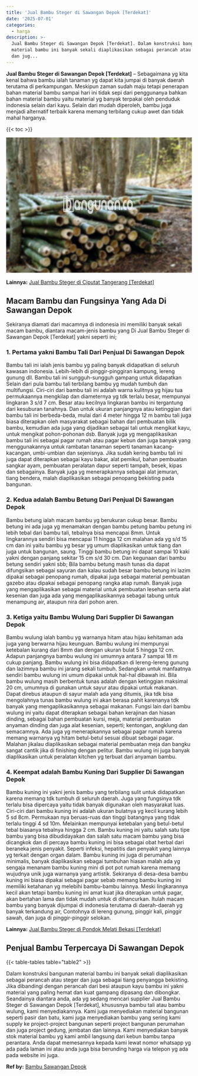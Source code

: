 ```yaml
---
title: 'Jual Bambu Steger di Sawangan Depok [Terdekat]'
date: '2025-07-01'
categories:
  - harga
description: >-
  Jual Bambu Steger di Sawangan Depok [Terdekat]. Dalam konstruksi bangunan
  material bambu ini banyak sekali diaplikasikan sebagai perancah atau steger
  dan jug...
---
```


**Jual Bambu Steger di Sawangan Depok \[Terdekat\]** – Sebagaimana yg kita kenal bahwa bambu ialah tanaman yg dapat kita jumpai di banyak daerah terutama di perkampungan. Meskipun zaman sudah maju tetapi penerapan bahan material bambu sampai hari ini tidak sepi dari penggunanya bahkan bahan material bambu yaitu material yg banyak terpakai oleh penduduk indonesia selain dari kayu. Selain dari mudah diperoleh, bambu juga menjadi alternatif terbaik karena memang terbilang cukup awet dan tidak mahal harganya.

{{< toc >}}

![Jual Bambu Steger di Sawangan Depok [Terdekat]](/images/jual-bambu-tali-32.png)

**Lainnya:** [Jual Bambu Steger di Ciputat Tangerang \[Terdekat\]](https://bambu.bangunan.co/jual-bambu-steger-di-ciputat-tangerang-terdekat/)

## Macam Bambu dan Fungsinya Yang Ada Di Sawangan Depok

Sekiranya diamati dari macamnya di indonesia ini memiliki banyak sekali macam bambu, diantara macam-jenis bambu yang Di Jual Bambu Steger di Sawangan Depok \[Terdekat\] yakni seperti ini;

### 1\. Pertama yakni Bambu Tali Dari Penjual Di Sawangan Depok

Bambu tali ini ialah jenis bambu yg paling banyak didapatkan di seluruh kawasan indonesia. Lebih-lebih di pinggir-pinggiran kampung, lereng gunung dll. Bambu tali ini sungguh-sungguh gampang untuk didapatkan Selain dari pula bambu tali terbilang bambu yg mudah tumbuh dan multifungsi. Ciri-ciri dari bambu tali ini adalah warna kulitnya yg hijau tua permukaannya mengkilap dan diameternya yg tdk terlalu besar, mempunyai lingkaran 3 s/d 7 cm. Besar atau kecilnya lingkaran bambu ini tergantung dari kesuburan tanahnya. Dan untuk ukuran panjangnya atau ketinggian dari bambu tali ini berbeda-beda, mulai dari 4 meter hingga 12 m bambu tali juga biasa diterapkan oleh masyarakat sebagai bahan dari pembuatan bilik bambu, kemudian ada juga yang dijadikan sebagai tali untuk mengikat kayu, untuk mengikat pohon-pohonan dsb. Banyak juga yg mengaplikasikan bambu tali ini sebagai pagar rumah atau pagar kebun dan juga banyak yang menggunakannya untuk rambatan tanaman seperti tanaman kacang-kacangan, umbi-umbian dan sejenisnya. Jika sudah kering bambu tali ini juga dapat diterapkan sebagai kayu bakar, alat pemikul, bahan pembuatan sangkar ayam, pembuatan peralatan dapur seperti tampah, besek, kipas dan sebagainya. Banyak juga yg menerapkannya sebagai alat jemuran, tiang bendera, malah diaplikasikan sebagai penopang bekisting pada bangunan.

### 2\. Kedua adalah Bambu Betung Dari Penjual Di Sawangan Depok

Bambu betung ialah macam bambu yg berukuran cukup besar. Bambu betung ini ada juga yg menamakan dengan bambu petung bambu petung ini lebih tebal dari bambu tali, tebalnya bisa mencapai 8mm. Untuk lingkarannya sendiri bisa mencapai 11 hingga 12 cm malahan ada yg s/d 15 cm dan ini yaitu bambu yg besar yg umum diaplikasikan untuk tiang dan juga untuk bangunan, saung. Tinggi bambu betung ini dapat sampai 10 kaki yakni dengan panjang sekitar 15 cm s/d 30 cm. Dan kegunaan dari bambu betung sendiri yakni sbb; Bila bambu betung masih tunas dia dapat difungsikan sebagai sayuran dan kalau sudah besar bambu betung ini lazim dipakai sebagai penopang rumah, dipakai juga sebagai material pembuatan gazebo atau dipakai sebagai penopang rangka atap rumah. Banyak juga yang mengaplikasikan sebagai material untuk pembuatan lesehan serta alat kesenian dan juga ada yang mengaplikasikannya sebagai tabung untuk menampung air, ataupun nira dari pohon aren.

### 3\. Ketiga yaitu Bambu Wulung Dari Supplier Di Sawangan Depok

Bambu wulung ialah bambu yg warnanya hitam atau hijau kehitaman ada juga yang berwarna hijau keunguan. Bambu wulung ini mempunyai ketebalan kurang dari 8mm dan dengan ukuran bulat 5 hingga 12 cm. Adapun panjangnya bambu wulung ini umumnya antara 7 sampai 18 m cukup panjang. Bambu wulung ini bisa didapatkan di lereng-lereng gunung dan lazimnya bambu ini jarang sekali tumbuh. Sedangkan untuk manfaatnya sendiri bambu wulung ini umum dipakai untuk hal-hal dibawah ini. Bila bambu wulung masih berbentuk tunas adalah dengan ketinggian maksimal 20 cm, umumnya di gunakan untuk sayur atau dipakai untuk makanan. Dapat direbus ataupun di sayur malah ada yang ditumis, jika tdk bisa mengolahnya tunas bambu wulung ini akan berasa pahit karenanya tdk banyak yang mengaplikasikannya sebagai makanan. Fungsi lain dari bambu wulung ini yaitu dapat diterapkan sebagai bahan kerajinan dan hiasan dinding, sebagai bahan pembuatan kursi, meja, material pembuatan anyaman dinding dan juga alat kesenian, seperti; kentongan, angklung dan semacamnya. Ada juga yg menerapkannya sebagai pagar rumah karena memang warnanya yg hitam betul-betul sesuai dibuat sebagai pagar. Malahan jikalau diaplikasikan sebagai material pembuatan meja dan bangku sangat cantik jika di finishing dengan pelitur. Bambu wulung ini juga banyak diaplikasikan untuk peralatan kitchen yg terbuat dari anyaman bambu.

### 4\. Keempat adalah Bambu Kuning Dari Supplier Di Sawangan Depok

Bambu kuning ini yakni jenis bambu yang terbilang sulit untuk didapatkan karena memang tdk tumbuh di seluruh daerah. Juga yang fungsinya tdk terlalu bisa dipercaya yaitu tidak banyak digunakan oleh masyarakat luas. Ciri-ciri dari bambu kuning ini adalah ukuran bulatnya yg kecil kurang lebih 5 sd 8cm. Permukaan nya beruas-ruas dan tinggi batangnya yang tidak terlalu tinggi 4 sd 10m. Melainkan mempunyai ketebalan yang betul-betul tebal biasanya tebalnya hingga 2 cm. Bambu kuning ini yaitu salah satu tipe bambu yang bisa dibudidayakan dan salah satu macam bambu yang bisa dicangkok dan di percaya bambu kuning ini bisa sebagai obat herbal dari beraneka jenis penyakit. Seperti infeksi, hepatitis dan penyakit yang lainnya yg terkait dengan organ dalam. Bambu kuning ini juga di perumahan minimalis, banyak diaplikasikan sebagai tumbuhan hiasan malah ada yg sengaja menanam bambu kuning mini di pot pot rumah karena memang wujudnya unik juga warnanya yang artistik. Sekiranya di desa-desa bambu kuning ini biasa dipakai sebagai pagar sebab memang bambu kuning ini memiliki ketahanan yg melebihi bambu-bambu lainnya. Meski lingkarannya kecil akan tetapi bambu kuning ini amat kuat jika diterapkan untuk pagar, akan bertahan lama dan tidak mudah untuk di dihancurkan. Itulah macam bambu yang banyak dijumpai di indonesia terutama di daerah-daerah yg banyak terkandung air, Contohnya di lereng gunung, pinggir kali, pinggir sawah, dan juga di pinggir-pinggir selokan.

**Lainnya:** [Jual Bambu Steger di Pondok Melati Bekasi \[Terdekat\]](https://bambu.bangunan.co/jual-bambu-steger-di-pondok-melati-bekasi-terdekat/)

## Penjual Bambu Terpercaya Di Sawangan Depok

{{< table-tables table="table2" >}}

Dalam konstruksi bangunan material bambu ini banyak sekali diaplikasikan sebagai perancah atau steger dan juga sebagai tiang penyangga bekisting. Jika dibandingi dengan perancah dari besi ataupun kayu bambu ini yakni material yang paling hemat dan kuat gampang dipasang dan dibongkar. Seandainya diantara anda, ada yg sedang mencari supplier Jual Bambu Steger di Sawangan Depok \[Terdekat\], khususnya bambu tali atau bambu wulung, kami menyediakannya. Kami juga menyediakan material bangunan seperti pasir dan batu, kami juga menyediakan bambu yang sering kami supply ke project-project bangunan seperti project bangunan perumahan dan juga project gedung, jembatan dan lainnya. Kami menyediakan banyak stok material bambu yg kami ambil langsung dari kebun bambu tanpa perantara. Anda dapat memesannya kepada kami lewat nomor whatsapp yg ada pada laman ini atau anda juga bisa berunding harga via telepon yg ada pada website ini juga.

**Ref by:** [Bambu Sawangan Depok](https://id.wikipedia.org/wiki/Bambu)
